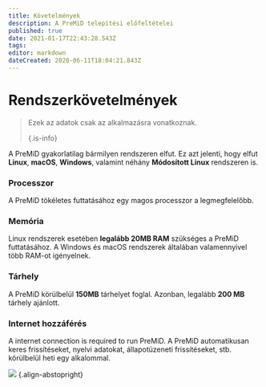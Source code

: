 ```yaml
---
title: Követelmények
description: A PreMiD telepítési előfeltételei
published: true
date: 2021-01-17T22:43:28.543Z
tags:
editor: markdown
dateCreated: 2020-06-11T18:04:21.843Z
---
```


# Rendszerkövetelmények

> Ezek az adatok csak az alkalmazásra vonatkoznak. 
> 
> {.is-info}

A PreMiD gyakorlatilag bármilyen rendszeren elfut. Ez azt jelenti, hogy elfut **Linux**, **macOS**, **Windows**, valamint néhány **Módosított Linux** rendszeren is.

### Processzor
A PreMiD tökéletes futtatásához egy magos processzor a legmegfelelőbb.

### Memória
Linux rendszerek esetében **legalább 20MB RAM** szükséges a PreMiD futtatásához. A Windows és macOS rendszerek általában valamennyivel több RAM-ot igényelnek.

### Tárhely
A PreMiD körülbelül **150MB** tárhelyet foglal. Azonban, legalább **200 MB** tárhely ajánlott.

### Internet hozzáférés
A internet connection is required to run PreMiD. A PreMiD automatikusan keres frissítéseket, nyelvi adatokat, állapotüzeneti frissítéseket, stb. körülbelül heti egy alkalommal.

![](https://a.icons8.com/ViUXyjOj/f4tFww/svg.svg) {.align-abstopright}